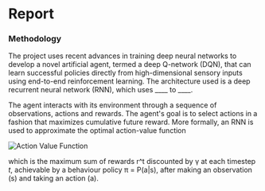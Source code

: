[//]: # (Image References)

[image1]: https://user-images.githubusercontent.com/10624937/42135612-cbff24aa-7d12-11e8-9b6c-2b41e64b3bb0.gif "Trained Agent"
[image2]: file:///Users/macintosh/Desktop/Screen%20Shot%202018-08-28%20at%201.07.44%20AM.png "Action Value Function"


# Report

### Methodology

The project uses recent advances in training deep neural networks to
develop a novel artificial agent, termed a deep Q-network (DQN), that can
learn successful policies directly from high-dimensional sensory inputs
using end-to-end reinforcement learning. The architecture used is a deep recurrent
neural network (RNN), which uses ____ to ____.

The agent interacts with its environment through a sequence of observations, 
actions and rewards. The agent's goal is to select actions in a fashion that 
maximizes cumulative future reward. More formally, an RNN is used to
approximate the optimal action-value function

![Action Value Function][image2]

which is the maximum sum of rewards r^t discounted by γ at each timestep
*t*, achievable by a behaviour policy π = P(a|s), after making an
observation (s) and taking an action (a).
